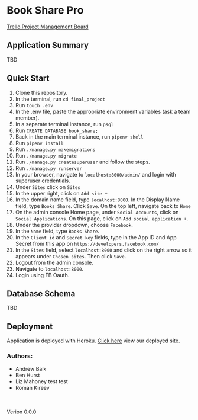 # Book Share Pro

[Trello Project Management Board](https://trello.com/b/NCEfqRZA/book-dating-app-project)

## Application Summary
TBD

## Quick Start
1. Clone this repository.
1. In the terminal, run ```cd final_project```
1. Run ```touch .env```
1. In the .env file, paste the appropriate environment variables (ask a team member).
1. In a separate terminal instance, run ```psql```
1. Run ```CREATE DATABASE book_share;```
1. Back in the main terminal instance, run ```pipenv shell```
1. Run ```pipenv install```
1. Run ```./manage.py makemigrations```
1. Run ```./manage.py migrate```
1. Run ```./manage.py createsuperuser``` and follow the steps.
1. Run ```./manage.py runserver```
1. In your browser, navigate to ```localhost:8000/admin/``` and login with superuser credentials.
1. Under ```Sites``` click on ```Sites```
1. In the upper right, click on ```Add site +```
1. In the domain name field, type ```localhost:8000```. In the Display Name field, type ```Books Share```. Click ```Save```. On the top left, navigate back to ```Home```
1. On the admin console Home page, under ```Social Accounts```, click on ```Social Applications```. On this page, click on ```Add social application +```.
1. Under the provider dropdown, choose ```Facebook```.
1. In the ```Name``` field, type ```Books Share```.
1. In the ```Client id``` and ```Secret key``` fields, type in the App ID and App Secret from this app on ```https://developers.facebook.com/```
1. In the ```Sites``` field, select ```localhost:8000``` and click on the right arrow so it appears under ```Chosen sites```. Then click ```Save```.
1. Logout from the admin console.
1. Navigate to ```localhost:8000```.
1. Login using FB Oauth.

## Database Schema
TBD

## Deployment
Application is deployed with Heroku. [Click here](https://quiet-brook-16740.herokuapp.com/) view our deployed site.

### Authors:
- Andrew Baik
- Ben Hurst
- Liz Mahoney test test
- Roman Kireev

</br>
</br>
Verion 0.0.0
</br>
